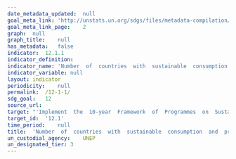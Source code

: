 ```yaml
---	
date_metadata_updated:	null
goal_meta_link:	'http://unstats.un.org/sdgs/files/metadata-compilation/Metadata-Goal-12.pdf'
goal_meta_link_page:	2
graph:	null
graph_title:	null
has_metadata:	false
indicator:	12.1.1
indicator_definition:	
indicator_name:	'Number  of  countries  with  sustainable  consumption  and  production  (SCP)  national  action  plans  or  SCP  mainstreamed  as  a  priority  or  a  target  into  national  policies'
indicator_variable:	null
layout:	indicator
periodicity:	null
permalink:	/12-1-1/
sdg_goal:	12
source_url:	
target:	"'Implement  the  10-year  Framework  of  Programmes  on  Sustainable  Consumption  and  Production  Patterns,  all  countries  taking  action,  with  developed  countries  taking  the  lead,  taking  into  account  the  development  and  capabilities  of  developing  countries.'"
target_id:	'12.1'
time_period:	null
title:	'Number  of  countries  with  sustainable  consumption  and  production  (SCP)  national  action  plans  or  SCP  mainstreamed  as  a  priority  or  a  target  into  national  policies'
un_custodial_agency:	UNEP
un_designated_tier:	3
---	
```

